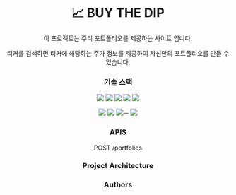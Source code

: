 <div align="center">

# 📈 BUY THE DIP
이 프로젝트는 주식 포트폴리오를 제공하는 사이트 입니다.

티커를 검색하면 티커에 해당하는 주가 정보를 제공하여 자신만의 포트폴리오를 만들 수 있습니다.

### 기술 스택
<img src="https://img.shields.io/badge/node.js-339933?style=for-the-badge&logo=Node.js&logoColor=white"> <img src="https://img.shields.io/badge/mysql-4479A1?style=for-the-badge&logo=mysql&logoColor=white"> <img src="https://img.shields.io/badge/react-61DAFB?style=for-the-badge&logo=react&logoColor=black"> <img src="https://img.shields.io/badge/nestjs-%23E0234E.svg?style=for-the-badge&logo=nestjs&logoColor=white"> <img src="https://img.shields.io/badge/typescript-%23007ACC.svg?style=for-the-badge&logo=typescript&logoColor=white"> 

  <img src="https://img.shields.io/badge/-ElasticSearch-005571?style=for-the-badge&logo=elasticsearch"> <img src="https://img.shields.io/badge/github%20actions-%232671E5.svg?style=for-the-badge&logo=githubactions&logoColor=white"> <img src="https://img.shields.io/badge/AWS-%23FF9900.svg?style=for-the-badge&logo=amazon-aws&logoColor=white">ㅡ <img src="https://img.shields.io/badge/-jest-%23C21325?style=for-the-badge&logo=jest&logoColor=white">

### APIS

POST /portfolios

### Project Architecture

### Authors
</div>
